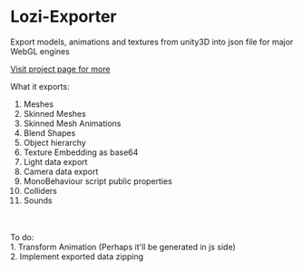 # Lozi-Exporter
Export models, animations and textures from unity3D into json file for major WebGL engines

<a href="http://alphareplica.github.io/Lozi-Exporter/">Visit project page for more</a>

What it exports:<br>
1. Meshes<br>
2. Skinned Meshes<br>
3. Skinned Mesh Animations<br>
4. Blend Shapes<br>
5. Object hierarchy<br>
6. Texture Embedding as base64<br>
7. Light data export<br>
8. Camera data export<br>
9. MonoBehaviour script public properties<br>
10. Colliders<br>
11. Sounds
<br>

<br>
To do:<br>
1. Transform Animation (Perhaps it'll be generated in js side)<br>
2. Implement exported data zipping<br>

